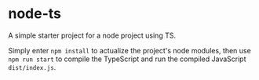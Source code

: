 # node-ts
A simple starter project for a node project using TS.

Simply enter `npm install` to actualize the project's node modules, then use `npm run start` to compile the TypeScript and run the compiled JavaScript `dist/index.js`.
